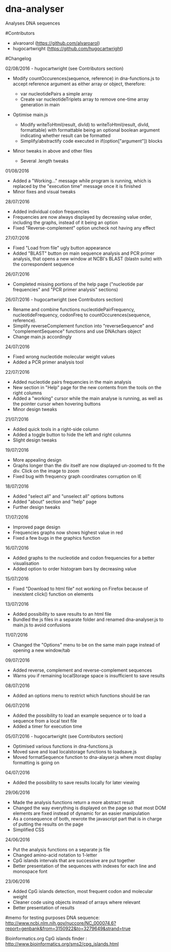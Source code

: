 # dna-analyser
Analyses DNA sequences

#Contributors
- alvaroarol (https://github.com/alvaroarol)
- hugocartwright (https://github.com/hugocartwright)

#Changelog

02/08/2016 - hugocartwright (see Contributors section)
- Modify countOccurences(sequence, reference) in dna-functions.js to accept reference argument as either array or object, therefore:
	* var nucleotidePairs a simple array
	* Create var nucleotideTriplets array to remove one-time array generation in main

- Optimise main.js
    * Modify writeToHtml(result, divId) to writeToHtml(result, divId, formattable) with formattable being an optional boolean argument indicating whether result can be formatted
	* Simplify/abstractify code executed in if(option["argument"]) blocks

- Minor tweaks in above and other files
	* Several .length tweaks

01/08/2016
- Added a "Working..." message while program is running, which is replaced by the "execution time" message once it is finished
- Minor fixes and visual tweaks


28/07/2016
- Added individual codon frequencies
- Frequencies are now always displayed by decreasing value order, including the graphs, instead of it being an option
- Fixed "Reverse-complement" option uncheck not having any effect

27/07/2016
- Fixed "Load from file" ugly button appearance
- Added "BLAST" button on main sequence analysis and PCR primer analysis, that opens a new window at NCBI's BLAST (blastn suite) with the correspondent sequence

26/07/2016
- Completed missing portions of the help page ("nucleotide par frequencies" and "PCR primer analysis" sections)

26/07/2016 - hugocartwright (see Contributors section)
- Rename and combine functions nucleotidePairFrequency, nucleotideFrequency, codonFreq to countOccurences(sequence, reference).
- Simplify reverseComplement function into "reverseSequence" and "complementSequence" functions and use DNAchars object
- Change main.js accordingly

24/07/2016
- Fixed wrong nucleotide molecular weight values
- Added a PCR primer analysis tool

22/07/2016
- Added nucleotide pairs frequencies in the main analysis
- New section in "Help" page for the new contents from the tools on the right columns
- Added a "working" cursor while the main analyse is running, as well as the pointer cursor when hovering buttons
- Minor design tweaks

21/07/2016
- Added quick tools in a right-side column
- Added a toggle button to hide the left and right columns
- Slight design tweaks

19/07/2016
- More appealing design
- Graphs longer than the div itself are now displayed un-zoomed to fit the div. Click on the image to zoom
- Fixed bug with frequency graph coordinates corruption on IE

18/07/2016
- Added "select all" and "unselect all" options buttons
- Added "about" section and "help" page
- Further design tweaks

17/07/2016
- Improved page design
- Frequencies graphs now shows highest value in red
- Fixed a few bugs in the graphics function

16/07/2016
- Added graphs to the nucleotide and codon frequencies for a better visualisation
- Added option to order histogram bars by decreasing value

15/07/2016
- Fixed "Download to html file" not working on Firefox because of inexistent click() function on <a> elements

13/07/2016
- Added possibility to save results to an html file
- Bundled the js files in a separate folder and renamed dna-analyser.js to main.js to avoid confusions

11/07/2016
- Changed the "Options" menu to be on the same main page instead of opening a new window/tab

09/07/2016
- Added reverse, complement and reverse-complement sequences
- Warns you if remaining localStorage space is insufficient to save results

08/07/2016
- Added an options menu to restrict which functions should be ran

06/07/2016
- Added the possibility to load an example sequence or to load a sequence from a local text file
- Added a timer for execution time

05/07/2016 - hugocartwright (see Contributors section)
- Optimised various functions in dna-functions.js
- Moved save and load localstorage functions to loadsave.js
- Moved formatSequence function to dna-alayser.js where most display formatting is going on

04/07/2016
- Added the possibility to save results locally for later viewing

29/06/2016
- Made the analysis functions return a more abstract result
- Changed the way everything is displayed on the page so that most DOM elements are fixed instead of dynamic for an easier manipulation
- As a consequence of both, rewrote the javascript part that is in charge of putting the results on the page
- Simplified CSS

24/06/2016
- Put the analysis functions on a separate js file
- Changed amino-acid notation to 1-letter
- CpG islands intervals that are successive are put together
- Better presentation of the sequences with indexes for each line and monospace font

23/06/2016
- Added CpG islands detection, most frequent codon and molecular weight
- Cleaner code using objects instead of arrays where relevant
- Better presentation of results

#memo for testing purposes
DNA sequence: http://www.ncbi.nlm.nih.gov/nuccore/NC_000074.6?report=genbank&from=3150922&to=3279649&strand=true

Bioinformatics.org CpG islands finder : http://www.bioinformatics.org/sms2/cpg_islands.html
